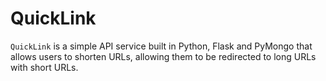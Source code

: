 # QuickLink
`QuickLink` is a simple API service built in Python, Flask and PyMongo that allows users to shorten URLs, allowing them to be redirected to long URLs with short URLs.

